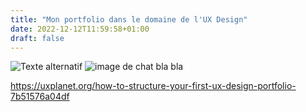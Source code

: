 ```yaml
---
title: "Mon portfolio dans le domaine de l'UX Design"
date: 2022-12-12T11:59:58+01:00
draft: false
---
```

![Texte alternatif](/images/profile.png "Titre de l'image")
<img src="/images/profile.png" alt="image de chat">
bla bla

https://uxplanet.org/how-to-structure-your-first-ux-design-portfolio-7b51576a04df